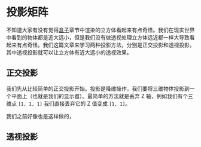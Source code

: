 # 投影矩阵

不知道大家有没有觉得[盒子](/7-box.md)章节中渲染的立方体看起来有点奇怪。我们在现实世界中看到的物体都是近大远小，但是我们没有做透视处理立方体远近都一样大导致看起来有点奇怪。我们这篇文章来学习两种投影方法，分别是正交投影和透视投影。其中透视投影就可以让立方体有近大远小的透视效果。

## 正交投影

我们先从比较简单的正交投影开始。投影是降维操作，我们要将三维物体投影到一个平面上（也就是我们的显示器）。最简单的方法就是丢弃 Z 轴，例如我们有个三维点 `[1, 1, 1]` 我们直接丢弃它的 Z 值变成 `[1, 1]`。

我们之前好像也是这样做的，

## 透视投影






